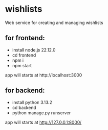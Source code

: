 # wishlists
Web service for creating and managing wishlists

## for frontend:

- install node.js 22.12.0
- cd frontend
- npm i
- npm start

app will starts at http://localhost:3000

## for backend:

- install python 3.13.2
- cd backend
- python manage.py runserver

app will starts at http://127.0.0.1:8000/
